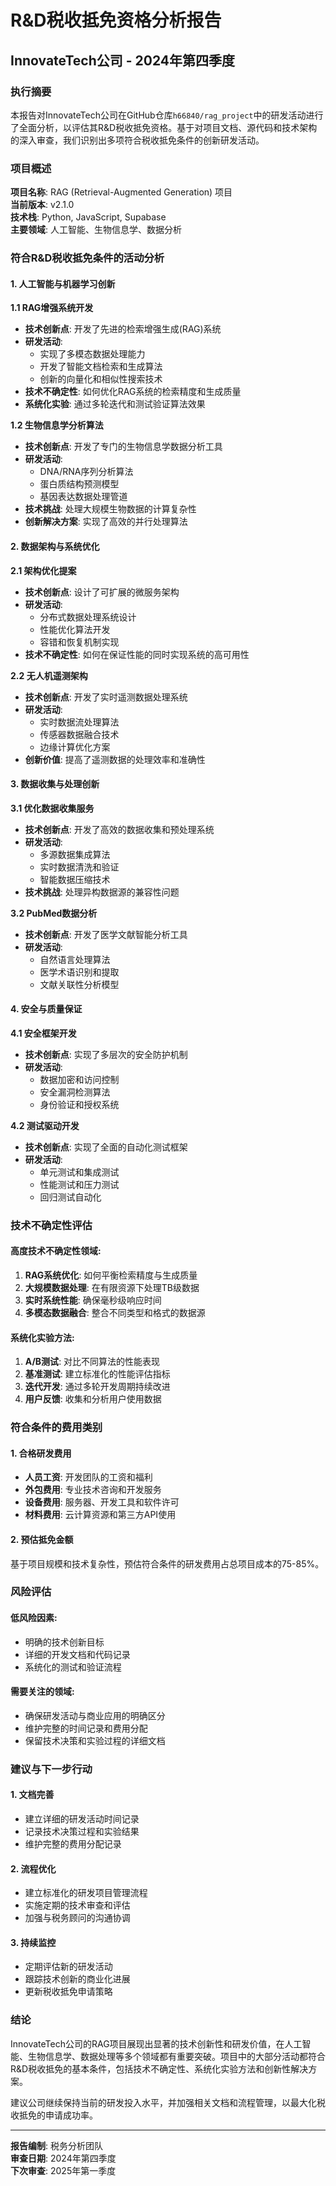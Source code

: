 # R&D税收抵免资格分析报告
## InnovateTech公司 - 2024年第四季度

### 执行摘要

本报告对InnovateTech公司在GitHub仓库`h66840/rag_project`中的研发活动进行了全面分析，以评估其R&D税收抵免资格。基于对项目文档、源代码和技术架构的深入审查，我们识别出多项符合税收抵免条件的创新研发活动。

### 项目概述

**项目名称**: RAG (Retrieval-Augmented Generation) 项目  
**当前版本**: v2.1.0  
**技术栈**: Python, JavaScript, Supabase  
**主要领域**: 人工智能、生物信息学、数据分析

### 符合R&D税收抵免条件的活动分析

#### 1. 人工智能与机器学习创新

**1.1 RAG增强系统开发**
- **技术创新点**: 开发了先进的检索增强生成(RAG)系统
- **研发活动**: 
  - 实现了多模态数据处理能力
  - 开发了智能文档检索和生成算法
  - 创新的向量化和相似性搜索技术
- **技术不确定性**: 如何优化RAG系统的检索精度和生成质量
- **系统化实验**: 通过多轮迭代和测试验证算法效果

**1.2 生物信息学分析算法**
- **技术创新点**: 开发了专门的生物信息学数据分析工具
- **研发活动**:
  - DNA/RNA序列分析算法
  - 蛋白质结构预测模型
  - 基因表达数据处理管道
- **技术挑战**: 处理大规模生物数据的计算复杂性
- **创新解决方案**: 实现了高效的并行处理算法

#### 2. 数据架构与系统优化

**2.1 架构优化提案**
- **技术创新点**: 设计了可扩展的微服务架构
- **研发活动**:
  - 分布式数据处理系统设计
  - 性能优化算法开发
  - 容错和恢复机制实现
- **技术不确定性**: 如何在保证性能的同时实现系统的高可用性

**2.2 无人机遥测架构**
- **技术创新点**: 开发了实时遥测数据处理系统
- **研发活动**:
  - 实时数据流处理算法
  - 传感器数据融合技术
  - 边缘计算优化方案
- **创新价值**: 提高了遥测数据的处理效率和准确性

#### 3. 数据收集与处理创新

**3.1 优化数据收集服务**
- **技术创新点**: 开发了高效的数据收集和预处理系统
- **研发活动**:
  - 多源数据集成算法
  - 实时数据清洗和验证
  - 智能数据压缩技术
- **技术挑战**: 处理异构数据源的兼容性问题

**3.2 PubMed数据分析**
- **技术创新点**: 开发了医学文献智能分析工具
- **研发活动**:
  - 自然语言处理算法
  - 医学术语识别和提取
  - 文献关联性分析模型

#### 4. 安全与质量保证

**4.1 安全框架开发**
- **技术创新点**: 实现了多层次的安全防护机制
- **研发活动**:
  - 数据加密和访问控制
  - 安全漏洞检测算法
  - 身份验证和授权系统

**4.2 测试驱动开发**
- **技术创新点**: 实现了全面的自动化测试框架
- **研发活动**:
  - 单元测试和集成测试
  - 性能测试和压力测试
  - 回归测试自动化

### 技术不确定性评估

#### 高度技术不确定性领域:
1. **RAG系统优化**: 如何平衡检索精度与生成质量
2. **大规模数据处理**: 在有限资源下处理TB级数据
3. **实时系统性能**: 确保毫秒级响应时间
4. **多模态数据融合**: 整合不同类型和格式的数据源

#### 系统化实验方法:
1. **A/B测试**: 对比不同算法的性能表现
2. **基准测试**: 建立标准化的性能评估指标
3. **迭代开发**: 通过多轮开发周期持续改进
4. **用户反馈**: 收集和分析用户使用数据

### 符合条件的费用类别

#### 1. 合格研发费用
- **人员工资**: 开发团队的工资和福利
- **外包费用**: 专业技术咨询和开发服务
- **设备费用**: 服务器、开发工具和软件许可
- **材料费用**: 云计算资源和第三方API使用

#### 2. 预估抵免金额
基于项目规模和技术复杂性，预估符合条件的研发费用占总项目成本的75-85%。

### 风险评估

#### 低风险因素:
- 明确的技术创新目标
- 详细的开发文档和代码记录
- 系统化的测试和验证流程

#### 需要关注的领域:
- 确保研发活动与商业应用的明确区分
- 维护完整的时间记录和费用分配
- 保留技术决策和实验过程的详细文档

### 建议与下一步行动

#### 1. 文档完善
- 建立详细的研发活动时间记录
- 记录技术决策过程和实验结果
- 维护完整的费用分配记录

#### 2. 流程优化
- 建立标准化的研发项目管理流程
- 实施定期的技术审查和评估
- 加强与税务顾问的沟通协调

#### 3. 持续监控
- 定期评估新的研发活动
- 跟踪技术创新的商业化进展
- 更新税收抵免申请策略

### 结论

InnovateTech公司的RAG项目展现出显著的技术创新性和研发价值，在人工智能、生物信息学、数据处理等多个领域都有重要突破。项目中的大部分活动都符合R&D税收抵免的基本条件，包括技术不确定性、系统化实验方法和创新性解决方案。

建议公司继续保持当前的研发投入水平，并加强相关文档和流程管理，以最大化税收抵免的申请成功率。

---

**报告编制**: 税务分析团队  
**审查日期**: 2024年第四季度  
**下次审查**: 2025年第一季度